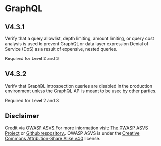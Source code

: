# GraphQL
## V4.3.1
Verify that a query allowlist, depth limiting, amount limiting, or query cost analysis is used to prevent GraphQL or data layer expression Denial of Service (DoS) as a result of expensive, nested queries.
Required for Level 2 and 3
## V4.3.2
Verify that GraphQL introspection queries are disabled in the production environment unless the GraphQL API is meant to be used by other parties.
Required for Level 2 and 3
## Disclaimer
Credit via [OWASP ASVS](https://owasp.org/www-project-application-security-verification-standard/).For more information visit: [The OWASP ASVS Project](https://owasp.org/www-project-application-security-verification-standard/) or [Github respository.](https://github.com/OWASP/ASVS). OWASP ASVS is under the [Creative Commons Attribution-Share Alike v4.0](https://github.com/OWASP/ASVS/blob/v5.0.0/LICENSE.md) license.
